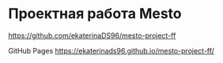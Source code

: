 # Проектная работа Mesto
https://github.com/ekaterinaDS96/mesto-project-ff

GitHub Pages https://ekaterinads96.github.io/mesto-project-ff/
